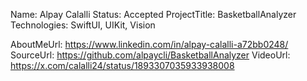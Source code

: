 Name: Alpay Calalli
Status: Accepted
ProjectTitle: BasketballAnalyzer
Technologies: SwiftUI, UIKit, Vision

AboutMeUrl: https://www.linkedin.com/in/alpay-calalli-a72bb0248/
SourceUrl: https://github.com/alpaycli/BasketballAnalyzer
VideoUrl: https://x.com/calalli24/status/1893307035933938008

<!---
EXAMPLE
Name<required>: John Appleseed
Status<required>: Submitted <or> Winner <or> Distinguished <or> Rejected
ProjectTitle: The Accessibility Rose
Technologies<only the first 4 are visible>: SwiftUI, RealityKit, CoreGraphic 

AboutMeUrl: https://linkedin.com/in/johnappleseed <
SourceUrl: https://github.com/johnappleseed/wwdc2025
VideoUrl: https://youtu.be/ABCDE123456

Please note that only Name and Status are mandatory fields. The other fields are optional.
-->
